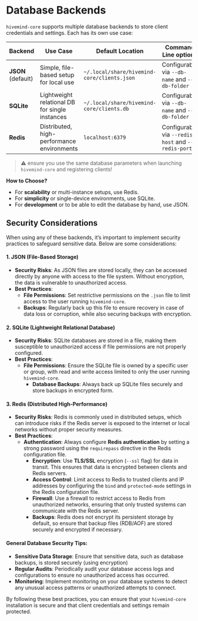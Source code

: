 # Database Backends

`hivemind-core` supports multiple database backends to store client credentials and settings. Each has its own use case:

| Backend            | Use Case                                       | Default Location                            | Command Line options                               |
|--------------------|------------------------------------------------|---------------------------------------------|----------------------------------------------------|
| **JSON** (default) | Simple, file-based setup for local use         | `~/.local/share/hivemind-core/clients.json` | Configurable via `--db-name` and `--db-folder`     |
| **SQLite**         | Lightweight relational DB for single instances | `~/.local/share/hivemind-core/clients.db`   | Configurable via `--db-name` and `--db-folder`     |
| **Redis**          | Distributed, high-performance environments     | `localhost:6379`                            | Configurable via `--redis-host` and `--redis-port` |

> ⚠️ ensure you use the same database parameters when launching `hivemind-core` and registering clients!

**How to Choose?**

- For **scalability** or multi-instance setups, use Redis.
- For **simplicity** or single-device environments, use SQLite.
- For **development** or to be able to edit the database by hand, use JSON.

## Security Considerations

When using any of these backends, it’s important to implement security practices to safeguard sensitive data. Below are some considerations:

#### 1. **JSON (File-Based Storage)**
- **Security Risks**: As JSON files are stored locally, they can be accessed directly by anyone with access to the file system. Without encryption, the data is vulnerable to unauthorized access.
- **Best Practices**:
    - **File Permissions**: Set restrictive permissions on the `.json` file to limit access to the user running `hivemind-core`.
    - **Backups**: Regularly back up this file to ensure recovery in case of data loss or corruption, while also securing backups with encryption.

#### 2. **SQLite (Lightweight Relational Database)**
- **Security Risks**: SQLite databases are stored in a file, making them susceptible to unauthorized access if file permissions are not properly configured.
- **Best Practices**:
  - **File Permissions**: Ensure the SQLite file is owned by a specific user or group, with read and write access limited to only the user running `hivemind-core`.
    - **Database Backups**: Always back up SQLite files securely and store backups in encrypted form.
  
#### 3. **Redis (Distributed High-Performance)**
- **Security Risks**: Redis is commonly used in distributed setups, which can introduce risks if the Redis server is exposed to the internet or local networks without proper security measures.
- **Best Practices**:
  - **Authentication**: Always configure **Redis authentication** by setting a strong password using the `requirepass` directive in the Redis configuration file.
    - **Encryption**: Use **TLS/SSL** encryption (`--ssl` flag) for data in transit. This ensures that data is encrypted between clients and Redis servers.
    - **Access Control**: Limit access to Redis to trusted clients and IP addresses by configuring the `bind` and `protected-mode` settings in the Redis configuration file.
    - **Firewall**: Use a firewall to restrict access to Redis from unauthorized networks, ensuring that only trusted systems can communicate with the Redis server.
    - **Backups**: Redis does not encrypt its persistent storage by default, so ensure that backup files (RDB/AOF) are stored securely and encrypted if necessary.

#### General Database Security Tips:
- **Sensitive Data Storage**: Ensure that sensitive data, such as database backups, is stored securely (using encryption)
- **Regular Audits**: Periodically audit your database access logs and configurations to ensure no unauthorized access has occurred.
- **Monitoring**: Implement monitoring on your database systems to detect any unusual access patterns or unauthorized attempts to connect.

By following these best practices, you can ensure that your `hivemind-core` installation is secure and that client credentials and settings remain protected.
